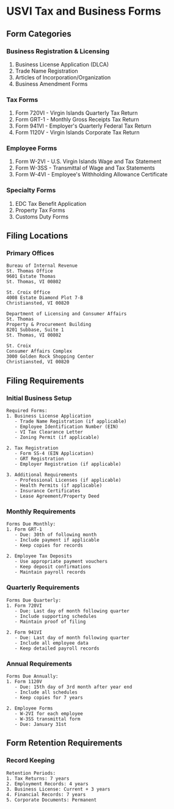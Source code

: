 # USVI Tax and Business Forms

## Form Categories

### Business Registration & Licensing
1. Business License Application (DLCA)
2. Trade Name Registration
3. Articles of Incorporation/Organization
4. Business Amendment Forms

### Tax Forms
1. Form 720VI - Virgin Islands Quarterly Tax Return
2. Form GRT-1 - Monthly Gross Receipts Tax Return
3. Form 941VI - Employer's Quarterly Federal Tax Return
4. Form 1120V - Virgin Islands Corporate Tax Return

### Employee Forms
1. Form W-2VI - U.S. Virgin Islands Wage and Tax Statement
2. Form W-3SS - Transmittal of Wage and Tax Statements
3. Form W-4VI - Employee's Withholding Allowance Certificate

### Specialty Forms
1. EDC Tax Benefit Application
2. Property Tax Forms
3. Customs Duty Forms

## Filing Locations

### Primary Offices
```
Bureau of Internal Revenue
St. Thomas Office
9601 Estate Thomas
St. Thomas, VI 00802

St. Croix Office
4008 Estate Diamond Plot 7-B
Christiansted, VI 00820

Department of Licensing and Consumer Affairs
St. Thomas
Property & Procurement Building
8201 Subbase, Suite 1
St. Thomas, VI 00802

St. Croix
Consumer Affairs Complex
3000 Golden Rock Shopping Center
Christiansted, VI 00820
```

## Filing Requirements

### Initial Business Setup
```
Required Forms:
1. Business License Application
   - Trade Name Registration (if applicable)
   - Employee Identification Number (EIN)
   - VI Tax Clearance Letter
   - Zoning Permit (if applicable)

2. Tax Registration
   - Form SS-4 (EIN Application)
   - GRT Registration
   - Employer Registration (if applicable)

3. Additional Requirements
   - Professional Licenses (if applicable)
   - Health Permits (if applicable)
   - Insurance Certificates
   - Lease Agreement/Property Deed
```

### Monthly Requirements
```
Forms Due Monthly:
1. Form GRT-1
   - Due: 30th of following month
   - Include payment if applicable
   - Keep copies for records

2. Employee Tax Deposits
   - Use appropriate payment vouchers
   - Keep deposit confirmations
   - Maintain payroll records
```

### Quarterly Requirements
```
Forms Due Quarterly:
1. Form 720VI
   - Due: Last day of month following quarter
   - Include supporting schedules
   - Maintain proof of filing

2. Form 941VI
   - Due: Last day of month following quarter
   - Include all employee data
   - Keep detailed payroll records
```

### Annual Requirements
```
Forms Due Annually:
1. Form 1120V
   - Due: 15th day of 3rd month after year end
   - Include all schedules
   - Keep copies for 7 years

2. Employee Forms
   - W-2VI for each employee
   - W-3SS transmittal form
   - Due: January 31st
```

## Form Retention Requirements

### Record Keeping
```
Retention Periods:
1. Tax Returns: 7 years
2. Employment Records: 4 years
3. Business License: Current + 3 years
4. Financial Records: 7 years
5. Corporate Documents: Permanent
```